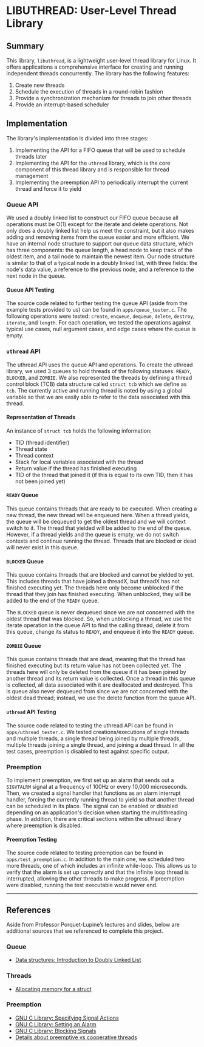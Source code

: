 # LIBUTHREAD: User-Level Thread Library

## Summary

This library, `libuthread`, is a lightweight user-level thread library for
Linux. It offers applications a comprehensive interface for creating and running
independent threads concurrently. The library has the following features:

1. Create new threads
2. Schedule the execution of threads in a round-robin fashion
3. Provide a synchronization mechanism for threads to join other threads
4. Provide an interrupt-based scheduler

## Implementation

The library's implementation is divided into three stages:

1. Implementing the API for a FIFO queue that will be used to schedule threads
   later
2. Implementing the API for the `uthread` library, which is the core component
   of this thread library and is responsible for thread management
3. Implementing the preemption API to periodically interrupt the current thread
   and force it to yield

### Queue API

We used a doubly linked list to construct our FIFO queue because all operations
must be O(1) except for the iterate and delete operations. Not only does a
doubly linked list help us meet the constraint, but it also makes adding and
removing items from the queue easier and more efficient. We have an internal
node structure to support our queue data structure, which has three components:
the queue length, a head node to keep track of the oldest item, and a tail node
to maintain the newest item. Our node structure is similar to that of a typical
node in a doubly linked list, with three fields: the node's data value, a
reference to the previous node, and a reference to the next node in the queue.

#### Queue API Testing
The source code related to further testing the queue API (aside from the example
tests provided to us) can be found in `apps/queue_tester.c`. The following
operations were tested: `create`, `enqueue`, `dequeue`, `delete`, `destroy`,
`iterate`, and `length`. For each operation, we tested the operations against
typical use cases, null argument cases, and edge cases where the queue is empty.

### `uthread` API
The uthread API uses the queue API and operations. To create the uthread
library, we used 3 queues to hold threads of the following statuses: `READY`,
`BLOCKED`, and `ZOMBIE`. We also represented the threads by defining a thread
control block (TCB) data structure called `struct tcb` which we define as `tcb`.
The currently active and running thread is noted by using a global variable so
that we are easily able to refer to the data associated with this thread.

#### Representation of Threads
An instance of `struct tcb` holds the following information:
- TID (thread identifier)
- Thread state
- Thread context
- Stack for local variables associated with the thread
- Return value if the thread has finished executing
- TID of the thread that joined it (if this is equal to its own TID, then it has
  not been joined yet)

#### `READY` Queue
This queue contains threads that are ready to be executed. When creating a new
thread, the new thread will be enqueued here. When a thread yields, the queue
will be dequeued to get the oldest thread and we will context switch to it. The
thread that yielded will be added to the end of the queue. However, if a thread
yields and the queue is empty, we do not switch contexts and continue running
the thread. Threads that are blocked or dead will never exist in this queue.

#### `BLOCKED` Queue
This queue contains threads that are blocked and cannot be yielded to yet. This
includes threads that have joined a threadX, but threadX has not finished
executing yet. The threads here only become unblocked if the thread that they
join has finished executing. When unblocked, they will be added to the end of
the `READY` queue.

The `BLOCKED` queue is never dequeued since we are not concerned with the oldest
thread that was blocked. So, when unblocking a thread, we use the iterate
operation in the queue API to find the calling thread, delete it from this
queue, change its status to `READY`, and enqueue it into the `READY` queue.

#### `ZOMBIE` Queue
This queue contains threads that are dead, meaning that the thread has finished
executing but its return value has not been collected yet. The threads here will
only be deleted from the queue if it has been joined by another thread and its
return value is collected. Once a thread in this queue is collected, all data
associated with it are deallocated and destroyed. This is queue also never
dequeued from since we are not concerned with the oldest dead thread; instead,
we use the delete function from the queue API.

#### `uthread` API Testing
The source code related to testing the uthread API can be found in
`apps/uthread_tester.c`. We tested creations/executions of single threads and
multiple threads, a single thread being joined by multiple threads, multiple
threads joining a single thread, and joining a dead thread. In all the test
cases, preemption is disabled to test against specific output.

### Preemption

To implement preemption, we first set up an alarm that sends out a `SIGVTALRM`
signal at a frequency of 100Hz or every 10,000 microseconds. Then, we created a
signal handler that functions as an alarm interrupt handler, forcing the
currently running thread to yield so that another thread can be scheduled in its
place. The signal can be enabled or disabled depending on an application's
decision when starting the multithreading phase. In addition, there are critical
sections within the uthread library where preemption is disabled.

#### Preemption Testing

The source code related to testing preemption can be found in
`apps/test_preemption.c`. In addition to the main one, we scheduled two more
threads, one of which includes an infinite while-loop. This allows us to verify
that the alarm is set up correctly and that the infinite loop thread is
interrupted, allowing the other threads to make progress. If preemption were
disabled, running the test executable would never end. 

---
## References
Aside from Professor Porquet-Lupine’s lectures and slides, below are additional
sources that we referenced to complete this project.

### Queue
- [Data structures: Introduction to Doubly Linked
  List](https://youtu.be/JdQeNxWCguQ)

### Threads
- [Allocating memory for a
  struct](https://stackoverflow.com/questions/8762278/are-mallocsizeofstruct-a-and-mallocsizeofstruct-a-the-same)

### Preemption
- [GNU C Library: Specifying Signal
  Actions](https://www.gnu.org/software/libc/manual/html_mono/libc.html#Signal-Actions)
- [GNU C Library: Setting an
  Alarm](https://www.gnu.org/software/libc/manual/html_mono/libc.html#Setting-an-Alarm)
- [GNU C Library: Blocking
  Signals](https://www.gnu.org/software/libc/manual/html_mono/libc.html#Blocking-Signals)
- [Details about preemptive vs cooperative
  threads](https://www.geeksforgeeks.org/difference-between-preemptive-and-cooperative-multitasking/)
